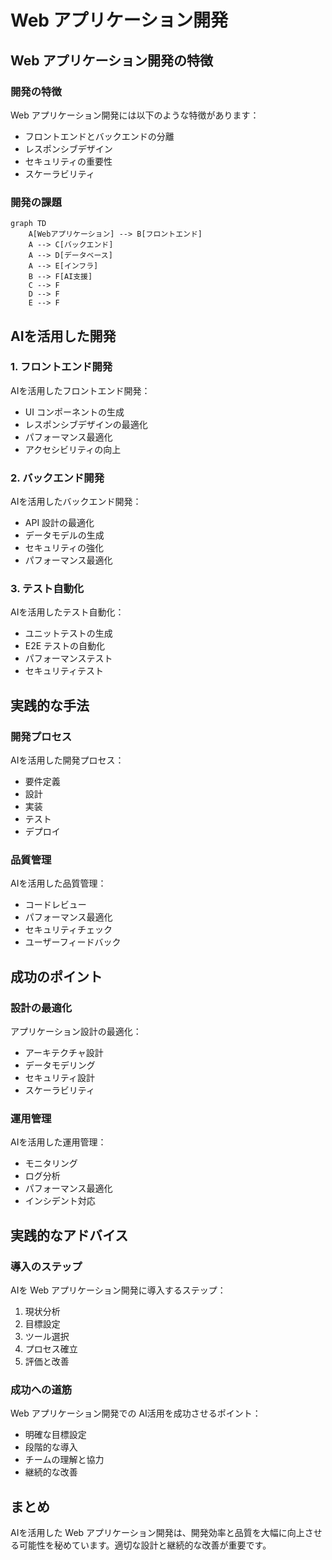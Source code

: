 # Web アプリケーション開発

## Web アプリケーション開発の特徴

### 開発の特徴

Web アプリケーション開発には以下のような特徴があります：

- フロントエンドとバックエンドの分離
- レスポンシブデザイン
- セキュリティの重要性
- スケーラビリティ

### 開発の課題

```mermaid
graph TD
    A[Webアプリケーション] --> B[フロントエンド]
    A --> C[バックエンド]
    A --> D[データベース]
    A --> E[インフラ]
    B --> F[AI支援]
    C --> F
    D --> F
    E --> F
```

## AIを活用した開発

### 1. フロントエンド開発

AIを活用したフロントエンド開発：

- UI コンポーネントの生成
- レスポンシブデザインの最適化
- パフォーマンス最適化
- アクセシビリティの向上

### 2. バックエンド開発

AIを活用したバックエンド開発：

- API 設計の最適化
- データモデルの生成
- セキュリティの強化
- パフォーマンス最適化

### 3. テスト自動化

AIを活用したテスト自動化：

- ユニットテストの生成
- E2E テストの自動化
- パフォーマンステスト
- セキュリティテスト

## 実践的な手法

### 開発プロセス

AIを活用した開発プロセス：

- 要件定義
- 設計
- 実装
- テスト
- デプロイ

### 品質管理

AIを活用した品質管理：

- コードレビュー
- パフォーマンス最適化
- セキュリティチェック
- ユーザーフィードバック

## 成功のポイント

### 設計の最適化

アプリケーション設計の最適化：

- アーキテクチャ設計
- データモデリング
- セキュリティ設計
- スケーラビリティ

### 運用管理

AIを活用した運用管理：

- モニタリング
- ログ分析
- パフォーマンス最適化
- インシデント対応

## 実践的なアドバイス

### 導入のステップ

AIを Web アプリケーション開発に導入するステップ：

1. 現状分析
2. 目標設定
3. ツール選択
4. プロセス確立
5. 評価と改善

### 成功への道筋

Web アプリケーション開発での AI活用を成功させるポイント：

- 明確な目標設定
- 段階的な導入
- チームの理解と協力
- 継続的な改善

## まとめ

AIを活用した Web アプリケーション開発は、開発効率と品質を大幅に向上させる可能性を秘めています。適切な設計と継続的な改善が重要です。
